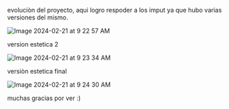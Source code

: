 evoluciòn del proyecto, aqui logro respoder a los imput  ya que hubo varias versiones del mismo.

![Image 2024-02-21 at 9 22 57 AM](https://github.com/EzequielRamosER8/chat/assets/98707367/b4fcb971-a80e-4864-bff8-ee9b5748755c)

version estetica 2 

![Image 2024-02-21 at 9 23 34 AM](https://github.com/EzequielRamosER8/chat/assets/98707367/ad4c752c-7081-4d47-9244-2d8bab3bd9c0)


versiòn estetica final

![Image 2024-02-21 at 9 24 30 AM](https://github.com/EzequielRamosER8/chat/assets/98707367/78febb21-c2cd-4ad2-8150-8915ff0bf6a2)


muchas gracias por ver :)
